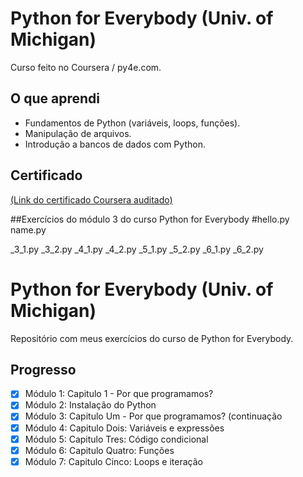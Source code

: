 # Python for Everybody (Univ. of Michigan)

Curso feito no Coursera / py4e.com.

## O que aprendi
- Fundamentos de Python (variáveis, loops, funções).
- Manipulação de arquivos.
- Introdução a bancos de dados com Python.

## Certificado
[(Link do certificado Coursera auditado)](https://www.coursera.org/account/accomplishments/verify/N16XLVYE9ST6)

##Exercícios do módulo 3 do curso Python for Everybody
#hello.py
name.py

_3_1.py
_3_2.py
_4_1.py
_4_2.py
_5_1.py
_5_2.py
_6_1.py
_6_2.py

# Python for Everybody (Univ. of Michigan)

Repositório com meus exercícios do curso de Python for Everybody.

## Progresso
- [x] Módulo 1: Capitulo 1 - Por que programamos?
- [x] Módulo 2: Instalação do Python
- [x] Módulo 3: Capitulo Um - Por que programamos? (continuação
- [x] Módulo 4: Capitulo Dois: Variáveis e expressões
- [x] Módulo 5: Capitulo Tres: Código condicional
- [x] Módulo 6: Capitulo Quatro: Funções
- [x] Módulo 7: Capitulo Cinco: Loops e iteração
